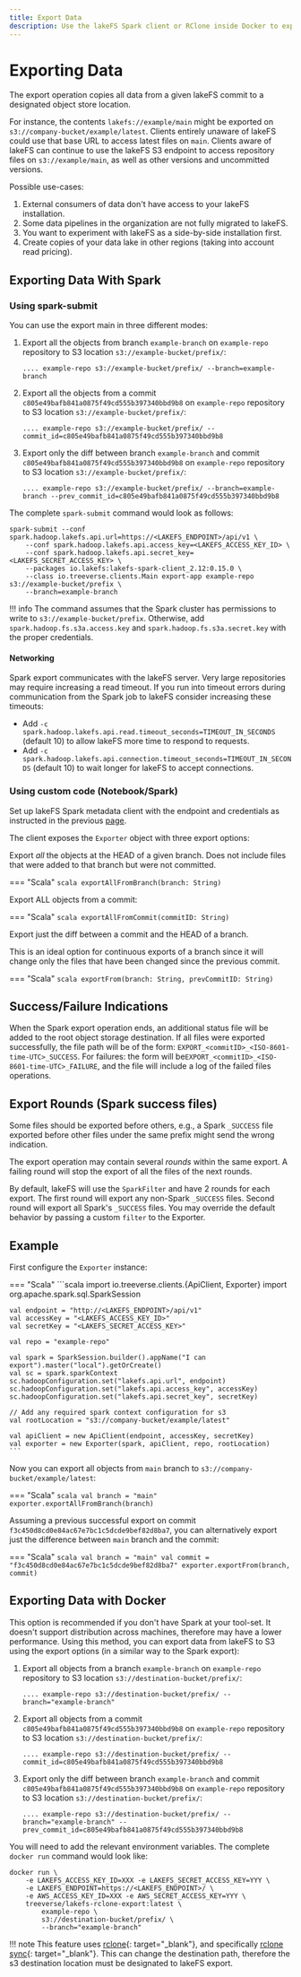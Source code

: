 ```yaml
---
title: Export Data
description: Use the lakeFS Spark client or RClone inside Docker to export a lakeFS commit to the object store.
---
```


# Exporting Data
The export operation copies all data from a given lakeFS commit to
a designated object store location.

For instance, the contents `lakefs://example/main` might be exported on
`s3://company-bucket/example/latest`. Clients entirely unaware of lakeFS could use that
base URL to access latest files on `main`. Clients aware of lakeFS can continue to use
the lakeFS S3 endpoint to access repository files on `s3://example/main`, as well as
other versions and uncommitted versions.

Possible use-cases:

1. External consumers of data don't have access to your lakeFS installation.
1. Some data pipelines in the organization are not fully migrated to lakeFS.
1. You want to experiment with lakeFS as a side-by-side installation first.
1. Create copies of your data lake in other regions (taking into account read pricing).

## Exporting Data With Spark

### Using spark-submit

You can use the export main in three different modes:

1. Export all the objects from branch `example-branch` on `example-repo` repository to S3 location `s3://example-bucket/prefix/`:

    ```shell
    .... example-repo s3://example-bucket/prefix/ --branch=example-branch
    ```


1. Export all the objects from a commit `c805e49bafb841a0875f49cd555b397340bbd9b8` on `example-repo` repository to S3 location `s3://example-bucket/prefix/`:

    ```shell
    .... example-repo s3://example-bucket/prefix/ --commit_id=c805e49bafb841a0875f49cd555b397340bbd9b8
    ```

1. Export only the diff between branch `example-branch` and commit `c805e49bafb841a0875f49cd555b397340bbd9b8`
   on `example-repo` repository to S3 location `s3://example-bucket/prefix/`:

    ```shell
    .... example-repo s3://example-bucket/prefix/ --branch=example-branch --prev_commit_id=c805e49bafb841a0875f49cd555b397340bbd9b8
    ```

The complete `spark-submit` command would look as follows:

```shell
spark-submit --conf spark.hadoop.lakefs.api.url=https://<LAKEFS_ENDPOINT>/api/v1 \
    --conf spark.hadoop.lakefs.api.access_key=<LAKEFS_ACCESS_KEY_ID> \
    --conf spark.hadoop.lakefs.api.secret_key=<LAKEFS_SECRET_ACCESS_KEY> \
    --packages io.lakefs:lakefs-spark-client_2.12:0.15.0 \
    --class io.treeverse.clients.Main export-app example-repo s3://example-bucket/prefix \
    --branch=example-branch
```

!!! info
    The command assumes that the Spark cluster has permissions to write to `s3://example-bucket/prefix`.
    Otherwise, add `spark.hadoop.fs.s3a.access.key` and `spark.hadoop.fs.s3a.secret.key` with the proper credentials.


#### Networking

Spark export communicates with the lakeFS server.  Very large repositories
may require increasing a read timeout.  If you run into timeout errors
during communication from the Spark job to lakeFS consider increasing these
timeouts:

* Add `-c spark.hadoop.lakefs.api.read.timeout_seconds=TIMEOUT_IN_SECONDS`
  (default 10) to allow lakeFS more time to respond to requests.
* Add `-c
  spark.hadoop.lakefs.api.connection.timeout_seconds=TIMEOUT_IN_SECONDS`
  (default 10) to wait longer for lakeFS to accept connections.

### Using custom code (Notebook/Spark)

Set up lakeFS Spark metadata client with the endpoint and credentials as instructed in the previous [page](../reference/spark-client.md).

The client exposes the `Exporter` object with three export options:

Export *all* the objects at the HEAD of a given branch. Does not include
files that were added to that branch but were not committed.

=== "Scala"
    ```scala
    exportAllFromBranch(branch: String)
    ```

Export ALL objects from a commit:

=== "Scala"
    ```scala
    exportAllFromCommit(commitID: String)
    ```

Export just the diff between a commit and the HEAD of a branch.

This is an ideal option for continuous exports of a branch since it will change only the files
that have been changed since the previous commit.


=== "Scala"
    ```scala
    exportFrom(branch: String, prevCommitID: String)
    ```

## Success/Failure Indications

When the Spark export operation ends, an additional status file will be added to the root
object storage destination.
If all files were exported successfully, the file path will be of the form: `EXPORT_<commitID>_<ISO-8601-time-UTC>_SUCCESS`.
For failures: the form will be`EXPORT_<commitID>_<ISO-8601-time-UTC>_FAILURE`, and the file will include a log of the failed files operations.

## Export Rounds (Spark success files)

Some files should be exported before others, e.g., a Spark `_SUCCESS` file exported before other files under
the same prefix might send the wrong indication.

The export operation may contain several *rounds* within the same export.
A failing round will stop the export of all the files of the next rounds.

By default, lakeFS will use the `SparkFilter` and have 2 rounds for each export.
The first round will export any non-Spark `_SUCCESS` files. Second round will export all Spark's `_SUCCESS` files.
You may override the default behavior by passing a custom `filter` to the Exporter.

## Example

First configure the `Exporter` instance:

=== "Scala"
    ```scala
    import io.treeverse.clients.{ApiClient, Exporter}
    import org.apache.spark.sql.SparkSession

    val endpoint = "http://<LAKEFS_ENDPOINT>/api/v1"
    val accessKey = "<LAKEFS_ACCESS_KEY_ID>"
    val secretKey = "<LAKEFS_SECRET_ACCESS_KEY>"

    val repo = "example-repo"

    val spark = SparkSession.builder().appName("I can export").master("local").getOrCreate()
    val sc = spark.sparkContext
    sc.hadoopConfiguration.set("lakefs.api.url", endpoint)
    sc.hadoopConfiguration.set("lakefs.api.access_key", accessKey)
    sc.hadoopConfiguration.set("lakefs.api.secret_key", secretKey)

    // Add any required spark context configuration for s3
    val rootLocation = "s3://company-bucket/example/latest"

    val apiClient = new ApiClient(endpoint, accessKey, secretKey)
    val exporter = new Exporter(spark, apiClient, repo, rootLocation)
    ```

Now you can export all objects from `main` branch to `s3://company-bucket/example/latest`:

=== "Scala"
    ```scala
    val branch = "main"
    exporter.exportAllFromBranch(branch)
    ```

Assuming a previous successful export on commit `f3c450d8cd0e84ac67e7bc1c5dcde9bef82d8ba7`,
you can alternatively export just the difference between `main` branch and the commit:

=== "Scala"
    ```scala
    val branch = "main"
    val commit = "f3c450d8cd0e84ac67e7bc1c5dcde9bef82d8ba7"
    exporter.exportFrom(branch, commit)
    ```

## Exporting Data with Docker

This option is recommended if you don't have Spark at your tool-set.
It doesn't support distribution across machines, therefore may have a lower performance.
Using this method, you can export data from lakeFS to S3 using the export options (in a similar way to the Spark export):

1. Export all objects from a branch `example-branch` on `example-repo` repository to S3 location `s3://destination-bucket/prefix/`:
    ```shell
    .... example-repo s3://destination-bucket/prefix/ --branch="example-branch"
    ```
1. Export all objects from a commit `c805e49bafb841a0875f49cd555b397340bbd9b8` on `example-repo` repository to S3 location `s3://destination-bucket/prefix/`:
    ```shell
    .... example-repo s3://destination-bucket/prefix/ --commit_id=c805e49bafb841a0875f49cd555b397340bbd9b8
    ```
1. Export only the diff between branch `example-branch` and commit `c805e49bafb841a0875f49cd555b397340bbd9b8`
   on `example-repo` repository to S3 location `s3://destination-bucket/prefix/`:
    ```shell
    .... example-repo s3://destination-bucket/prefix/ --branch="example-branch" --prev_commit_id=c805e49bafb841a0875f49cd555b397340bbd9b8
    ```

You will need to add the relevant environment variables.
The complete `docker run` command would look like:

```shell
docker run \
    -e LAKEFS_ACCESS_KEY_ID=XXX -e LAKEFS_SECRET_ACCESS_KEY=YYY \
    -e LAKEFS_ENDPOINT=https://<LAKEFS_ENDPOINT>/ \
    -e AWS_ACCESS_KEY_ID=XXX -e AWS_SECRET_ACCESS_KEY=YYY \
    treeverse/lakefs-rclone-export:latest \
        example-repo \
        s3://destination-bucket/prefix/ \
        --branch="example-branch"
```

!!! note
    This feature uses [rclone](https://rclone.org/){: target="_blank"},
    and specifically [rclone sync](https://rclone.org/commands/rclone_sync/){: target="_blank"}. This can change the destination path, therefore the s3 destination location must be designated to lakeFS export.
